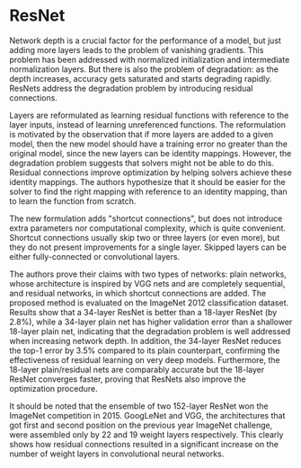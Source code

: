 # ResNet

Network depth is a crucial factor for the performance of a model, but just adding more layers leads to the problem of vanishing gradients. This problem has been addressed with normalized initialization and intermediate normalization layers. But there is also the problem of degradation: as the depth increases, accuracy gets saturated and starts degrading rapidly. ResNets address the degradation problem by introducing residual connections.

Layers are reformulated as learning residual functions with reference to the layer inputs, instead of learning unreferenced functions. The reformulation is motivated by the observation that if more layers are added to a given model, then the new model should have a training error no greater than the original model, since the new layers can be identity mappings. However, the degradation problem suggests that solvers might not be able to do this. Residual connections improve optimization by helping solvers achieve these identity mappings. The authors hypothesize that it should be easier for the solver to find the right mapping with reference to an identity mapping, than to learn the function from scratch.

The new formulation adds "shortcut connections", but does not introduce extra parameters nor computational complexity, which is quite convenient. Shortcut connections usually skip two or three layers (or even more), but they do not present improvements for a single layer. Skipped layers can be either fully-connected or convolutional layers. 

The authors prove their claims with two types of networks: plain networks, whose architecture is inspired by VGG nets and are completely sequential, and residual networks, in which shortcut connections are added. The proposed method is evaluated on the ImageNet 2012 classification dataset. Results show that a 34-layer ResNet is better than a 18-layer ResNet (by 2.8%), while a 34-layer plain net has higher validation error than a shallower 18-layer plain net, indicating that the degradation problem is well addressed when increasing network depth. In addition, the 34-layer ResNet reduces the top-1 error by 3.5% compared to its plain counterpart, confirming the effectiveness of residual learning on very deep models. Furthermore, the 18-layer plain/residual nets are comparably accurate but the 18-layer ResNet converges faster, proving that ResNets also improve the optimization procedure.

It should be noted that the ensemble of two 152-layer ResNet won the ImageNet competition in 2015. GoogLeNet and VGG, the architectures that got first and second position on the previous year ImageNet challenge, were assembled only by 22 and 19 weight layers respectively. This clearly shows how residual connections resulted in a significant increase on the number of weight layers in convolutional neural networks. 
